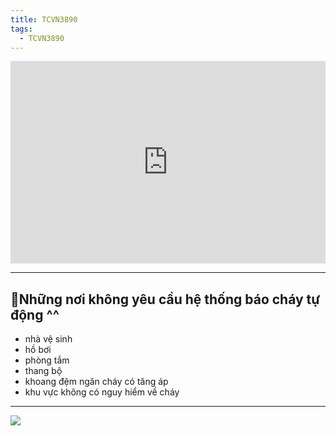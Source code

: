 ```yaml
---
title: TCVN3890
tags:
  - TCVN3890
---
```



<div style="position:relative;padding-top:max(60%,324px);width:100%;height:0;"><iframe style="position:absolute;border:none;width:100%;height:100%;left:0;top:0;" src="https://online.fliphtml5.com/ntjwsz/omxc/"  seamless="seamless" scrolling="no" frameborder="0" allowtransparency="true" allowfullscreen="true" ></iframe></div>

---


## 🚩Những nơi không yêu cầu hệ thống báo cháy tự động ^^

- nhà vệ sinh
- hồ bơi
- phòng tắm
- thang bộ
-  khoang đệm ngăn cháy có tăng áp
- khu vực không có nguy hiểm về cháy
---

![](https://res.cloudinary.com/dcqf82eor/image/upload/f_auto/v1750737764/kysudienvn/ysrppeuwrilseixkaxhl.png)
